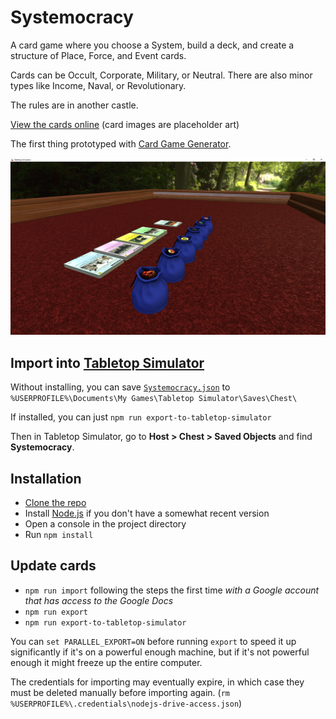 # Systemocracy

A card game where you choose a System, build a deck, and create a structure of Place, Force, and Event cards.

Cards can be Occult, Corporate, Military, or Neutral.
There are also minor types like Income, Naval, or Revolutionary.

The rules are in another castle.

[View the cards online][Website] (card images are placeholder art)

The first thing prototyped with [Card Game Generator][].

![](images/screenshot.png)

## Import into [Tabletop Simulator][]

Without installing, you can save [`Systemocracy.json`][] to `%USERPROFILE%\Documents\My Games\Tabletop Simulator\Saves\Chest\`

If installed, you can just `npm run export-to-tabletop-simulator`

Then in Tabletop Simulator, go to **Host > Chest > Saved Objects** and find **Systemocracy**.


## Installation

* [Clone the repo][Cloning a repository]
* Install [Node.js][] if you don't have a somewhat recent version
* Open a console in the project directory
* Run `npm install`


## Update cards

* `npm run import` following the steps the first time *with a Google account that has access to the Google Docs*
* `npm run export`
* `npm run export-to-tabletop-simulator`

You can `set PARALLEL_EXPORT=ON` before running `export` to speed it up significantly if it's on a powerful enough machine,
but if it's not powerful enough it might freeze up the entire computer.

The credentials for importing may eventually expire, in which case they must be deleted manually before importing again.
(`rm %USERPROFILE%\.credentials\nodejs-drive-access.json`)


[Website]: http://1j01.github.io/systemocracy/
[`Systemocracy.json`]: https://raw.githubusercontent.com/1j01/systemocracy/gh-pages/data/export/Systemocracy.json
[Node.js]: https://nodejs.org/en/
[Tabletop Simulator]: http://store.steampowered.com/app/286160/
[Card Game Generator]: https://github.com/1j01/card-game-generator
[Cloning a repository]: https://help.github.com/articles/cloning-a-repository/

